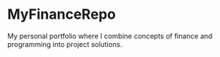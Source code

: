 # MyFinanceRepo
My personal portfolio where I combine concepts of finance and programming into project solutions.
